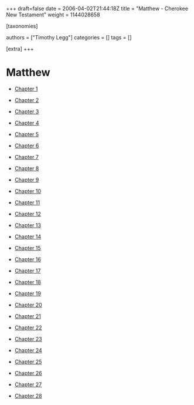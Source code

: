 +++
draft=false
date = 2006-04-02T21:44:18Z
title = "Matthew - Cherokee New Testament"
weight = 1144028658

[taxonomies]

authors = ["Timothy Legg"]
categories = []
tags = []

[extra]
+++
# Matthew

* [Chapter 1](@/Cherokee-New-Testament/Matthew/0101/index.md)

* [Chapter 2](@/Cherokee-New-Testament/Matthew/0102/index.md)

* [Chapter 3](@/Cherokee-New-Testament/Matthew/0103/index.md)

* [Chapter 4](@/Cherokee-New-Testament/Matthew/0104/index.md)

* [Chapter 5](@/Cherokee-New-Testament/Matthew/0105/index.md)

* [Chapter 6](@/Cherokee-New-Testament/Matthew/0106/index.md)

* [Chapter 7](@/Cherokee-New-Testament/Matthew/0107/index.md)

* [Chapter 8](@/Cherokee-New-Testament/Matthew/0108/index.md)

* [Chapter 9](@/Cherokee-New-Testament/Matthew/0109/index.md)

* [Chapter 10](@/Cherokee-New-Testament/Matthew/0110/index.md)

* [Chapter 11](@/Cherokee-New-Testament/Matthew/0111/index.md)

* [Chapter 12](@/Cherokee-New-Testament/Matthew/0112/index.md)

* [Chapter 13](@/Cherokee-New-Testament/Matthew/0113/index.md)

* [Chapter 14](@/Cherokee-New-Testament/Matthew/0114/index.md)

* [Chapter 15](@/Cherokee-New-Testament/Matthew/0115/index.md)

* [Chapter 16](@/Cherokee-New-Testament/Matthew/0116/index.md)

* [Chapter 17](@/Cherokee-New-Testament/Matthew/0117/index.md)

* [Chapter 18](@/Cherokee-New-Testament/Matthew/0118/index.md)

* [Chapter 19](@/Cherokee-New-Testament/Matthew/0119/index.md)

* [Chapter 20](@/Cherokee-New-Testament/Matthew/0120/index.md)

* [Chapter 21](@/Cherokee-New-Testament/Matthew/0121/index.md)

* [Chapter 22](@/Cherokee-New-Testament/Matthew/0122/index.md)

* [Chapter 23](@/Cherokee-New-Testament/Matthew/0123/index.md)

* [Chapter 24](@/Cherokee-New-Testament/Matthew/0124/index.md)

* [Chapter 25](@/Cherokee-New-Testament/Matthew/0125/index.md)

* [Chapter 26](@/Cherokee-New-Testament/Matthew/0126/index.md)

* [Chapter 27](@/Cherokee-New-Testament/Matthew/0127/index.md)

* [Chapter 28](@/Cherokee-New-Testament/Matthew/0128/index.md)

